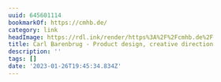```yaml
---
uuid: 645601114
bookmarkOf: https://cmhb.de/
category: link
headImage: https://rdl.ink/render/https%3A%2F%2Fcmhb.de%2F
title: Carl Barenbrug - Product design, creative direction
description: ''
tags: []
date: '2023-01-26T19:45:34.834Z'
---
```



